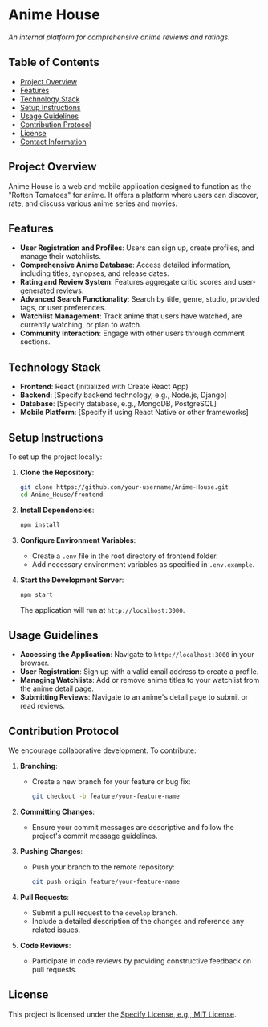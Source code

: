 # Anime House

*An internal platform for comprehensive anime reviews and ratings.*

## Table of Contents

- [Project Overview](#project-overview)
- [Features](#features)
- [Technology Stack](#technology-stack)
- [Setup Instructions](#setup-instructions)
- [Usage Guidelines](#usage-guidelines)
- [Contribution Protocol](#contribution-protocol)
- [License](#license)
- [Contact Information](#contact-information)

## Project Overview

Anime House is a web and mobile application designed to function as the "Rotten Tomatoes" for anime. It offers a platform where users can discover, rate, and discuss various anime series and movies.

## Features

- **User Registration and Profiles**: Users can sign up, create profiles, and manage their watchlists.
- **Comprehensive Anime Database**: Access detailed information, including titles, synopses, and release dates.
- **Rating and Review System**: Features aggregate critic scores and user-generated reviews.
- **Advanced Search Functionality**: Search by title, genre, studio, provided tags, or user preferences.
- **Watchlist Management**: Track anime that users have watched, are currently watching, or plan to watch.
- **Community Interaction**: Engage with other users through comment sections.

## Technology Stack

- **Frontend**: React (initialized with Create React App)
- **Backend**: [Specify backend technology, e.g., Node.js, Django]
- **Database**: [Specify database, e.g., MongoDB, PostgreSQL]
- **Mobile Platform**: [Specify if using React Native or other frameworks]

## Setup Instructions

To set up the project locally:

1. **Clone the Repository**:
   ```bash
   git clone https://github.com/your-username/Anime-House.git
   cd Anime_House/frontend
   ```

2. **Install Dependencies**:
   ```bash
   npm install
   ```

3. **Configure Environment Variables**:
   - Create a `.env` file in the root directory of frontend folder.
   - Add necessary environment variables as specified in `.env.example`.

4. **Start the Development Server**:
   ```bash
   npm start
   ```
   The application will run at `http://localhost:3000`.

## Usage Guidelines

- **Accessing the Application**: Navigate to `http://localhost:3000` in your browser.
- **User Registration**: Sign up with a valid email address to create a profile.
- **Managing Watchlists**: Add or remove anime titles to your watchlist from the anime detail page.
- **Submitting Reviews**: Navigate to an anime's detail page to submit or read reviews.

## Contribution Protocol

We encourage collaborative development. To contribute:

1. **Branching**:
   - Create a new branch for your feature or bug fix:
     ```bash
     git checkout -b feature/your-feature-name
     ```

2. **Committing Changes**:
   - Ensure your commit messages are descriptive and follow the project's commit message guidelines.

3. **Pushing Changes**:
   - Push your branch to the remote repository:
     ```bash
     git push origin feature/your-feature-name
     ```

4. **Pull Requests**:
   - Submit a pull request to the `develop` branch.
   - Include a detailed description of the changes and reference any related issues.

5. **Code Reviews**:
   - Participate in code reviews by providing constructive feedback on pull requests.

## License

This project is licensed under the [Specify License, e.g., MIT License](LICENSE).
